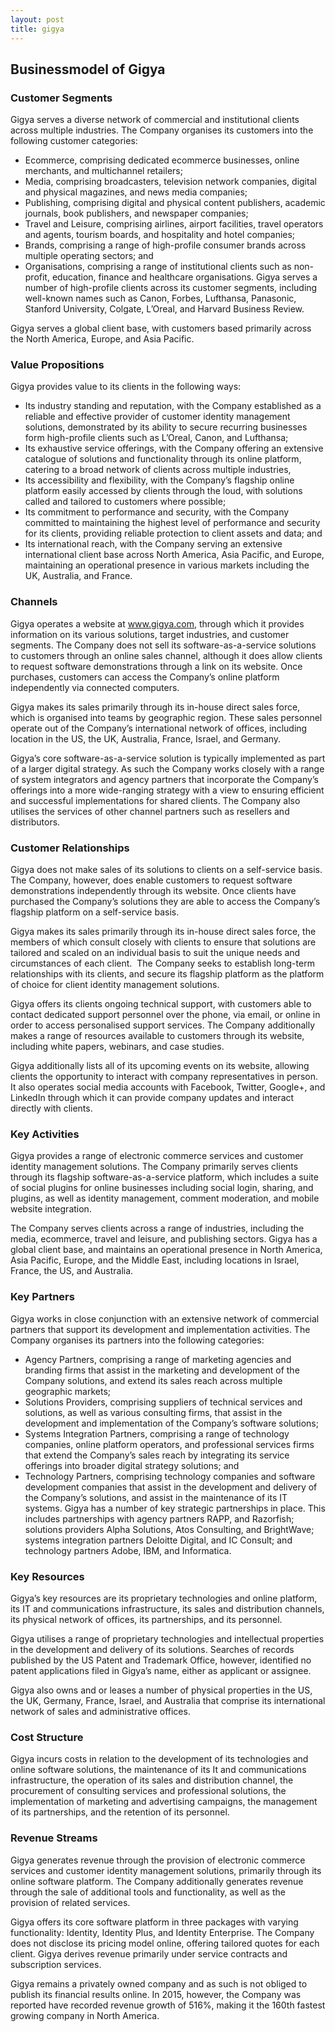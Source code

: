 ```yaml
---
layout: post
title: gigya
---
```


Businessmodel of Gigya
-----------------------

### Customer Segments

Gigya serves a diverse network of commercial and institutional clients across multiple industries. The Company organises its customers into the following customer categories:

 * Ecommerce, comprising dedicated ecommerce businesses, online merchants, and multichannel retailers;
* Media, comprising broadcasters, television network companies, digital and physical magazines, and news media companies;
* Publishing, comprising digital and physical content publishers, academic journals, book publishers, and newspaper companies;
* Travel and Leisure, comprising airlines, airport facilities, travel operators and agents, tourism boards, and hospitality and hotel companies;
* Brands, comprising a range of high-profile consumer brands across multiple operating sectors; and
* Organisations, comprising a range of institutional clients such as non-profit, education, finance and healthcare organisations.
 Gigya serves a number of high-profile clients across its customer segments, including well-known names such as Canon, Forbes, Lufthansa, Panasonic, Stanford University, Colgate, L’Oreal, and Harvard Business Review.

Gigya serves a global client base, with customers based primarily across the North America, Europe, and Asia Pacific.

### Value Propositions

Gigya provides value to its clients in the following ways:

 * Its industry standing and reputation, with the Company established as a reliable and effective provider of customer identity management solutions, demonstrated by its ability to secure recurring businesses form high-profile clients such as L’Oreal, Canon, and Lufthansa;
* Its exhaustive service offerings, with the Company offering an extensive catalogue of solutions and functionality through its online platform, catering to a broad network of clients across multiple industries,
* Its accessibility and flexibility, with the Company’s flagship online platform easily accessed by clients through the loud, with solutions called and tailored to customers where possible;
* Its commitment to performance and security, with the Company committed to maintaining the highest level of performance and security for its clients, providing reliable protection to client assets and data; and
* Its international reach, with the Company serving an extensive international client base across North America, Asia Pacific, and Europe, maintaining an operational presence in various markets including the UK, Australia, and France.
 ### Channels

Gigya operates a website at www.gigya.com, through which it provides information on its various solutions, target industries, and customer segments. The Company does not sell its software-as-a-service solutions to customers through an online sales channel, although it does allow clients to request software demonstrations through a link on its website. Once purchases, customers can access the Company’s online platform independently via connected computers.

Gigya makes its sales primarily through its in-house direct sales force, which is organised into teams by geographic region. These sales personnel operate out of the Company’s international network of offices, including location in the US, the UK, Australia, France, Israel, and Germany.

Gigya’s core software-as-a-service solution is typically implemented as part of a larger digital strategy. As such the Company works closely with a range of system integrators and agency partners that incorporate the Company’s offerings into a more wide-ranging strategy with a view to ensuring efficient and successful implementations for shared clients. The Company also utilises the services of other channel partners such as resellers and distributors.

### Customer Relationships

Gigya does not make sales of its solutions to clients on a self-service basis. The Company, however, does enable customers to request software demonstrations independently through its website. Once clients have purchased the Company’s solutions they are able to access the Company’s flagship platform on a self-service basis.

Gigya makes its sales primarily through its in-house direct sales force, the members of which consult closely with clients to ensure that solutions are tailored and scaled on an individual basis to suit the unique needs and circumstances of each client.  The Company seeks to establish long-term relationships with its clients, and secure its flagship platform as the platform of choice for client identity management solutions.

Gigya offers its clients ongoing technical support, with customers able to contact dedicated support personnel over the phone, via email, or online in order to access personalised support services. The Company additionally makes a range of resources available to customers through its website, including white papers, webinars, and case studies.

Gigya additionally lists all of its upcoming events on its website, allowing clients the opportunity to interact with company representatives in person. It also operates social media accounts with Facebook, Twitter, Google+, and LinkedIn through which it can provide company updates and interact directly with clients.

### Key Activities

Gigya provides a range of electronic commerce services and customer identity management solutions. The Company primarily serves clients through its flagship software-as-a-service platform, which includes a suite of social plugins for online businesses including social login, sharing, and plugins, as well as identity management, comment moderation, and mobile website integration.

The Company serves clients across a range of industries, including the media, ecommerce, travel and leisure, and publishing sectors. Gigya has a global client base, and maintains an operational presence in North America, Asia Pacific, Europe, and the Middle East, including locations in Israel, France, the US, and Australia.

### Key Partners

Gigya works in close conjunction with an extensive network of commercial partners that support its development and implementation activities. The Company organises its partners into the following categories:

 * Agency Partners, comprising a range of marketing agencies and branding firms that assist in the marketing and development of the Company solutions, and extend its sales reach across multiple geographic markets;
* Solutions Providers, comprising suppliers of technical services and solutions, as well as various consulting firms, that assist in the development and implementation of the Company’s software solutions;
* Systems Integration Partners, comprising a range of technology companies, online platform operators, and professional services firms that extend the Company’s sales reach by integrating its service offerings into broader digital strategy solutions; and
* Technology Partners, comprising technology companies and software development companies that assist in the development and delivery of the Company’s solutions, and assist in the maintenance of its IT systems.
 Gigya has a number of key strategic partnerships in place. This includes partnerships with agency partners RAPP, and Razorfish; solutions providers Alpha Solutions, Atos Consulting, and BrightWave; systems integration partners Deloitte Digital, and IC Consult; and technology partners Adobe, IBM, and Informatica.

### Key Resources

Gigya’s key resources are its proprietary technologies and online platform, its IT and communications infrastructure, its sales and distribution channels, its physical network of offices, its partnerships, and its personnel.

Gigya utilises a range of proprietary technologies and intellectual properties in the development and delivery of its solutions. Searches of records published by the US Patent and Trademark Office, however, identified no patent applications filed in Gigya’s name, either as applicant or assignee.

Gigya also owns and or leases a number of physical properties in the US, the UK, Germany, France, Israel, and Australia that comprise its international network of sales and administrative offices.

### Cost Structure

Gigya incurs costs in relation to the development of its technologies and online software solutions, the maintenance of its It and communications infrastructure, the operation of its sales and distribution channel, the procurement of consulting services and professional solutions, the implementation of marketing and advertising campaigns, the management of its partnerships, and the retention of its personnel.

### Revenue Streams

Gigya generates revenue through the provision of electronic commerce services and customer identity management solutions, primarily through its online software platform. The Company additionally generates revenue through the sale of additional tools and functionality, as well as the provision of related services.

Gigya offers its core software platform in three packages with varying functionality: Identity, Identity Plus, and Identity Enterprise. The Company does not disclose its pricing model online, offering tailored quotes for each client. Gigya derives revenue primarily under service contracts and subscription services.

Gigya remains a privately owned company and as such is not obliged to publish its financial results online. In 2015, however, the Company was reported have recorded revenue growth of 516%, making it the 160th fastest growing company in North America.
